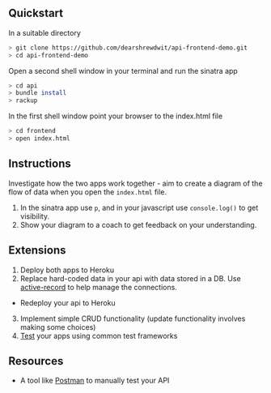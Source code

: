 ## Quickstart

In a suitable directory
```sh
> git clone https://github.com/dearshrewdwit/api-frontend-demo.git
> cd api-frontend-demo
```
Open a second shell window in your terminal and run the sinatra app
```sh
> cd api
> bundle install
> rackup
```

In the first shell window point your browser to the index.html file
```sh
> cd frontend
> open index.html
```

## Instructions

Investigate how the two apps work together - aim to create a diagram of the flow of data when you open the `index.html` file.
  1. In the sinatra app use `p`, and in your javascript use `console.log()` to get visibility.
  2. Show your diagram to a coach to get feedback on your understanding.


## Extensions
1. Deploy both apps to Heroku
2. Replace hard-coded data in your api with data stored in a DB. Use [active-record](http://recipes.sinatrarb.com/p/databases/postgresql-activerecord?#article) to help manage the connections.
  - Redeploy your api to Heroku
3. Implement simple CRUD functionality (update functionality involves making some choices)
4. [Test](http://recipes.sinatrarb.com/p/testing/rspec?#article) your apps using common test frameworks

## Resources

- A tool like [Postman](https://www.getpostman.com/) to manually test your API
